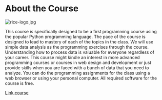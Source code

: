 # About the Course #

![rice-logo.jpg](http://www.flagsinternational.com/media/catalog/product/cache/1/image/9df78eab33525d08d6e5fb8d27136e95/m/i/michigan-poly0.jpg)

This course is specifically designed to be a first programming course using the popular Python programming language. The pace of the course is designed to lead to mastery of each of the topics in the class. We will use simple data analysis as the programming exercises through the course. Understanding how to process data is valuable for everyone regardless of your career. This course might kindle an interest in more advanced programming courses or courses in web design and development or just provide skills when you are faced with a bunch of data that you need to analyze. You can do the programming assignments for the class using a web browser or using your personal computer. All required software for the course is free. 


[Link course](https://www.coursera.org/course/pythonlearn)



